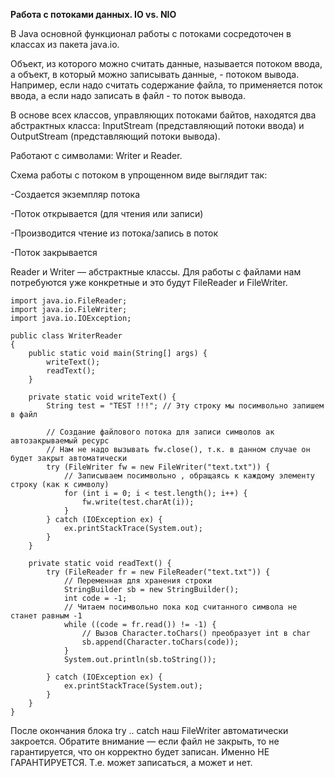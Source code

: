  **Работа с потоками данных. IO vs. NIO**
 
 В Java основной функционал работы с потоками сосредоточен в классах из пакета java.io.
 
Объект, из которого можно считать данные, называется потоком ввода, а объект, в который можно записывать данные, - потоком вывода. Например, если надо считать содержание файла, то применяется поток ввода, а если надо записать в файл - то поток вывода.

В основе всех классов, управляющих потоками байтов, находятся два абстрактных класса: InputStream (представляющий потоки ввода) и OutputStream (представляющий потоки вывода).

Работают с символами: Writer и Reader. 

Схема работы с потоком в упрощенном виде выглядит так:

-Создается экземпляр потока

-Поток открывается (для чтения или записи)

-Производится чтение из потока/запись в поток

-Поток закрывается

Reader и Writer — абстрактные классы. Для работы с файлами нам потребуются уже конкретные и это будут FileReader и FileWriter.

```
import java.io.FileReader;
import java.io.FileWriter;
import java.io.IOException;
 
public class WriterReader 
{
    public static void main(String[] args) {
        writeText();
        readText();
    }
 
    private static void writeText() {
        String test = "TEST !!!"; // Эту строку мы посимвольно запишем в файл
 
        // Создание файлового потока для записи символов ак автозакрываемый ресурс
        // Нам не надо вызывать fw.close(), т.к. в данном случае он будет закрыт автоматически
        try (FileWriter fw = new FileWriter("text.txt")) {
            // Записываем посимвольно , обращаясь к каждому элементу строку (как к символу)
            for (int i = 0; i < test.length(); i++) {
                fw.write(test.charAt(i));
            }
        } catch (IOException ex) {
            ex.printStackTrace(System.out);
        }
    }
 
    private static void readText() {
        try (FileReader fr = new FileReader("text.txt")) {
            // Переменная для хранения строки
            StringBuilder sb = new StringBuilder();
            int code = -1;
            // Читаем посимвольно пока код считанного символа не станет равным -1
            while ((code = fr.read()) != -1) {
                // Вызов Character.toChars() преобразует int в char
                sb.append(Character.toChars(code));
            }
            System.out.println(sb.toString());
 
        } catch (IOException ex) {
            ex.printStackTrace(System.out);
        }
    }
}
```

После окончания блока try .. catch наш FileWriter автоматически закроется. Обратите внимание — если файл не закрыть, то не гарантируется, что он корректно будет записан. Именно НЕ ГАРАНТИРУЕТСЯ. Т.е. может записаться, а может и нет. 



